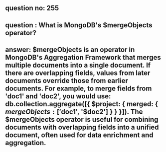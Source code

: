 
      
## question no: 255

## question : What is MongoDB's $mergeObjects operator?

## answer: $mergeObjects is an operator in MongoDB's Aggregation Framework that merges multiple documents into a single document. If there are overlapping fields, values from later documents override those from earlier documents. For example, to merge fields from 'doc1' and 'doc2', you would use: db.collection.aggregate([{ $project: { merged: { $mergeObjects: ['$doc1', '$doc2'] } } }]). The $mergeObjects operator is useful for combining documents with overlapping fields into a unified document, often used for data enrichment and aggregation.
      